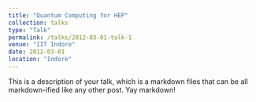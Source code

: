 ```yaml
---
title: "Quantum Computing for HEP"
collection: talks
type: "Talk"
permalink: /talks/2012-03-01-talk-1
venue: "IIT Indore"
date: 2012-03-01
location: "Indore"
---
```


This is a description of your talk, which is a markdown files that can be all markdown-ified like any other post. Yay markdown!
